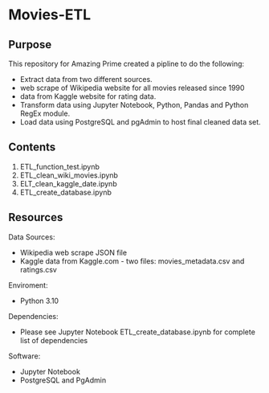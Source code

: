# Movies-ETL

## Purpose

This repository for Amazing Prime created a pipline to do the following:

- Extract data from two different sources.
- web scrape of Wikipedia website for all movies released since 1990
- data from Kaggle website for rating data.
- Transform data using Jupyter Notebook, Python, Pandas and Python RegEx module.
- Load data using PostgreSQL and pgAdmin to host final cleaned data set.


## Contents 

  1. ETL_function_test.ipynb
  2. ETL_clean_wiki_movies.ipynb
  3. ELT_clean_kaggle_date.ipynb
  4. ETL_create_database.ipynb

## Resources

Data Sources:

- Wikipedia web scrape JSON file
- Kaggle data from Kaggle.com - two files: movies_metadata.csv and ratings.csv

Enviroment:

- Python 3.10

Dependencies:

- Please see Jupyter Notebook ETL_create_database.ipynb for complete list of dependencies

Software:

- Jupyter Notebook
- PostgreSQL and PgAdmin
